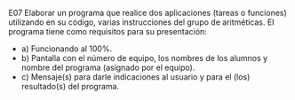 E07 Elaborar un programa que realice dos aplicaciones (tareas o funciones) utilizando en su código,
varias instrucciones del grupo de aritméticas.
El programa tiene como requisitos para su presentación:
 - a) Funcionando al 100%.
 - b) Pantalla con el número de equipo, los nombres de los alumnos y nombre del programa (asignado por el equipo).
 - c) Mensaje(s) para darle indicaciones al usuario y para el (los) resultado(s) del programa.